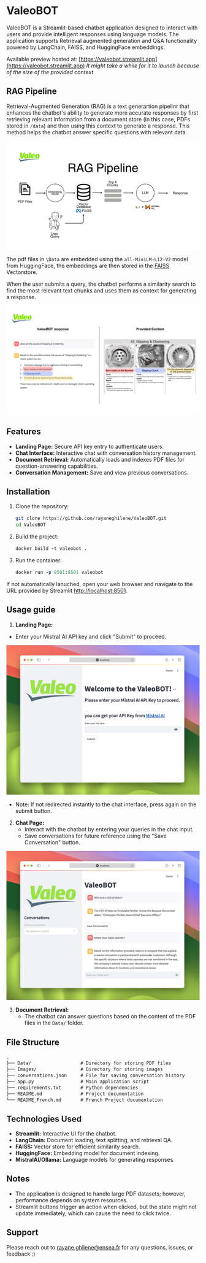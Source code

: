 # ValeoBOT

ValeoBOT is a Streamlit-based chatbot application designed to interact with users and provide intelligent responses using language models. The application supports Retrieval augmented generation and Q&A functionality powered by LangChain, FAISS, and HuggingFace embeddings.

Available preview hosted at: [https://valeobot.streamlit.app](https://valeobot.streamlit.app) *It might take a while for it to launch because of the size of the provided context*

## RAG Pipeline

Retrieval-Augmented Generation (RAG) is a text generartion pipelinr that enhances the chatbot's ability to generate more accurate responses by first retrieving relevant information from a document store (in this case, PDFs stored in `/data`) and then using this context to generate a response. This method helps the chatbot answer specific questions with relevant data.


![Images/RAG_Pipeline.png](Images/RAG_Pipeline.png)

The pdf files in `\Data` are embedded using the `all-MiniLM-L12-V2` model from HuggingFace, the embeddings are then stored in the [FAISS](https://github.com/facebookresearch/faiss) Vectorstore. 

When the user submits a query, the chatbot performs a similarity search to find the most relevant text chunks and uses them as context for generating a response. 


![Images/Preview_retrieval.png](Images/Preview_retrieval.png)



## Features

- **Landing Page:** Secure API key entry to authenticate users.
- **Chat Interface:** Interactive chat with conversation history management.
- **Document Retrieval:** Automatically loads and indexes PDF files for question-answering capabilities.
- **Conversation Management:** Save and view previous conversations.



## Installation

1. Clone the repository:

    ```bash
    git clone https://github.com/rayaneghilene/ValeoBOT.git
    cd ValeoBOT
    ```

2. Build the project:
    ```ruby
    docker build -t valeobot .
    ```

3. Run the container:
    ```ruby
    docker run -p 8501:8501 valeobot
    ```


If not automatically lanuched, open your web browser and navigate to the URL provided by Streamlit 
[http://localhost:8501](http://localhost:8501).

## Usage guide

1. **Landing Page:**

- Enter your Mistral AI API key and click "Submit" to proceed.


![Images/Prerview.png](Images/Landing_Page.png)

- Note: If not redirected instantly to the chat interface, press again on the submit button.



2. **Chat Page:**
   - Interact with the chatbot by entering your queries in the chat input.
   - Save conversations for future reference using the "Save Conversation" button.


![Images/Prerview.png](Images/Prerview.png)


3. **Document Retrieval:**
   - The chatbot can answer questions based on the content of the PDF files in the `Data/` folder.

## File Structure

```
.
├── Data/                  # Directory for storing PDF files
├── Images/                # Directory for storing images
├── conversations.json     # File for saving conversation history
├── app.py                 # Main application script
├── requirements.txt       # Python dependencies
├── README.md              # Project documentation
└── README_French.md       # French Project documentation
```

## Technologies Used

- **Streamlit:** Interactive UI for the chatbot.
- **LangChain:** Document loading, text splitting, and retrieval QA.
- **FAISS:** Vector store for efficient similarity search.
- **HuggingFace:** Embedding model for document indexing.
- **MistralAI/Ollama:** Language models for generating responses.

## Notes
- The application is designed to handle large PDF datasets; however, performance depends on system resources.
- Streamlit buttons trigger an action when clicked, but the state might not update immediately, which can cause the need to click twice.


##  Support

Please reach out to rayane.ghilene@ensea.fr for any questions, issues, or feedback :)